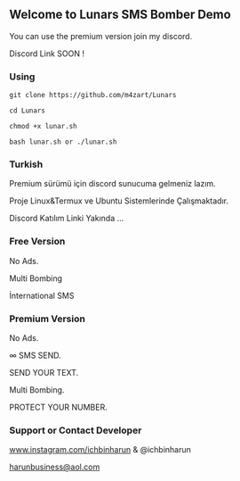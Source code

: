 ## Welcome to Lunars SMS Bomber Demo

You can use the premium version join my discord.

Discord Link SOON !
### Using

`git clone https://github.com/m4zart/Lunars`

`cd Lunars`

`chmod +x lunar.sh`

`bash lunar.sh or ./lunar.sh`


### Turkish 

Premium sürümü için discord sunucuma gelmeniz lazım.

Proje Linux&Termux ve Ubuntu Sistemlerinde Çalışmaktadır.

Discord Katılım Linki Yakında ...

### Free Version 

No Ads.

Multi Bombing

İnternational SMS

### Premium Version 

No Ads.

∞ SMS SEND.

SEND YOUR TEXT.

Multi Bombing.

PROTECT YOUR NUMBER.

### Support or Contact Developer

www.instagram.com/ichbinharun       & @ichbinharun

harunbusiness@aol.com
